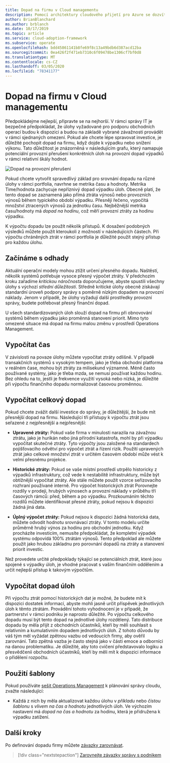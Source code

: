 ```yaml
---
title: Dopad na firmu v Cloud managementu
description: Pomocí architektury cloudového přijetí pro Azure se dozvíte, jak určit a pochopit dopad, který může mít výpadky nebo snížení výkonu ve vaší firmě.
author: BrianBlanchard
ms.author: brblanch
ms.date: 10/17/2019
ms.topic: article
ms.service: cloud-adoption-framework
ms.subservice: operate
ms.openlocfilehash: bdd45861141b8fe69f8c13a49bdb6d387acd12ba
ms.sourcegitcommit: 0ea426f2f471eb7310c6f09478be1306cf7bf0d8
ms.translationtype: MT
ms.contentlocale: cs-CZ
ms.lasthandoff: 03/05/2020
ms.locfileid: "78341177"
---
```

# <a name="business-impact-in-cloud-management"></a>Dopad na firmu v Cloud managementu

Předpokládejme nejlepší, připravte se na nejhorší. V rámci správy IT je bezpečné předpokládat, že úlohy vyžadované pro podporu obchodních operací budou k dispozici a budou na základě vybrané závažnosti provádět v rámci sjednaných omezení. Pokud ale chcete lépe spravovat investice, je důležité pochopit dopad na firmu, když dojde k výpadku nebo snížení výkonu. Tato důležitost je znázorněná v následujícím grafu, který namapuje potenciální provozní přerušení konkrétních úloh na provozní dopad výpadků v rámci relativní škály hodnot.

![Dopad na provozní přerušení](../../_images/manage/time-value-impact.png)

Pokud chcete vytvořit spravedlivý základ pro srovnání dopadu na různé úlohy v rámci portfolia, navrhne se metrika času a hodnoty. Metrika Time/hodnota zachycuje nepříznivý dopad výpadku úloh. Obecně platí, že tento dopad se zaznamená jako přímá ztráta výnosů nebo provozních výnosů během typického období výpadku. Přesněji řečeno, vypočítá množství ztracených výnosů za jednotku času. Nejběžnější metrika času/hodnoty má *dopad na hodinu*, což měří provozní ztráty za hodinu výpadku.

K výpočtu dopadu lze použít několik přístupů. K dosažení podobných výsledků můžete použít kteroukoli z možností v následujících částech. Při výpočtu chráněných ztrát v rámci portfolia je důležité použít stejný přístup pro každou úlohu.

## <a name="start-with-estimates"></a>Začínáme s odhady

Aktuální operační modely mohou ztížit určení přesného dopadu. Naštěstí, několik systémů potřebuje vysoce přesný výpočet ztráty. V předchozím kroku zařadíme *kritickou náročnost*a doporučujeme, abyste spustili všechny úlohy s výchozí *střední důležitostí*. Středně kritické úlohy obecně získávají standardní úroveň podpory správy s poměrně nízkým dopadem na provozní náklady. Jenom v případě, že úlohy vyžadují další prostředky provozní správy, budete potřebovat přesný finanční dopad.

U všech standardizovaných úloh slouží dopad na firmu při obnovování systémů během výpadku jako proměnná stanovení priorit. Mimo tyto omezené situace má dopad na firmu malou změnu v prostředí Operations Management.

## <a name="calculate-time"></a>Vypočítat čas

V závislosti na povaze úlohy můžete vypočítat ztráty odlišně. V případě transakčních systémů s vysokým tempem, jako je třeba obchodní platforma v reálném čase, mohou být ztráty za milisekund významné. Méně často používané systémy, jako je třeba mzda, se nemusí používat každou hodinu. Bez ohledu na to, jestli je frekvence využití vysoká nebo nízká, je důležité při výpočtu finančního dopadu normalizovat časovou proměnnou.

## <a name="calculate-total-impact"></a>Vypočítat celkový dopad

Pokud chcete zvážit další investice do správy, je důležitější, že bude mít přesnější dopad na firmu. Následující tři přístupy k výpočtu ztrát jsou seřazené z nejpřesnější a nejpřesnější:

- **Upravené ztráty:** Pokud vaše firma v minulosti narazila na závažnou ztrátu, jako je hurikán nebo jiná přírodní katastrofa, mohl by při výpadku vypočítat skutečné ztráty. Tyto výpočty jsou založené na standardech pojišťovacího odvětví pro výpočet ztrát a řízení rizik. Použití upravených ztrát jako celkové množství ztrát v určitém časovém období může vést k velmi přesnému projekce.

- **Historické ztráty:** Pokud se vaše místní prostředí utrpělo historicky z výpadků infrastruktury, což vede k nestabilitě infrastruktury, může být obtížnější vypočítat ztráty. Ale stále můžete použít vzorce seřizovacího rozhraní používané interně. Pro výpočet historických ztrát Porovnejte rozdíly v prodeji, hrubých výnosech a provozní náklady v průběhu tří časových rámců: před, během a po výpadku. Prozkoumáním těchto rozdílů můžete identifikovat přesné ztráty, pokud nejsou k dispozici žádná jiná data.

- **Úplný výpočet ztráty:** Pokud nejsou k dispozici žádná historická data, můžete odvodit hodnotu srovnávací ztráty. V tomto modelu určíte průměrně hrubý výnos za hodinu pro obchodní jednotku. Když procházíte investicím, nemusíte předpokládat, že kompletní výpadek systému odpovídá 100% ztrátám výnosů. Tento předpoklad ale můžete použít jako hrubou základnu pro porovnání dopadů na ztráty a stanovení priorit investic.

Než provedete určité předpoklady týkající se potenciálních ztrát, které jsou spojené s výpadky úloh, je vhodné pracovat s vaším finančním oddělením a určit nejlepší přístup k takovým výpočtům.

## <a name="calculate-workload-impact"></a>Vypočítat dopad úloh

Při výpočtu ztrát pomocí historických dat je možné, že budete mít k dispozici dostatek informací, abyste mohli jasně určit příspěvek jednotlivých úloh k těmto ztrátám. Provádění tohoto vyhodnocení je v případě, že partnerství v rámci podniku je naprosto důležité. Po výpočtu celkového dopadu musí být tento dopad na jednotlivé úlohy rozdělený. Tato distribuce dopadu by měla přijít z obchodních účastníků, kteří by měli souhlasit s relativním a kumulativním dopadem jednotlivých úloh. Z tohoto důvodu by váš tým měl vyžádat zpětnou vazbu od vedoucích firmy, aby ověřil zarovnání. Tato zpětná vazba je často stejná jako v části emoce a odborníci na danou problematiku. Je důležité, aby toto cvičení představovalo logiku a přesvědčeníi obchodních účastníků, kteří by měli mít k dispozici informace o přidělení rozpočtu.

## <a name="use-the-template"></a>Použití šablony

Pokud používáte [sešit Operations Management](https://raw.githubusercontent.com/microsoft/CloudAdoptionFramework/master/manage/opsmanagementworkbook.xlsx) k plánování správy cloudu, zvažte následující:

- Každá z nich by měla aktualizovat každou úlohu v *příkladu* nebo *čistou šablonu* s *vlivem na čas a hodnotu* jednotlivých úloh. Ve výchozím nastavení má *dopad na čas a hodnotu* za hodinu, která je přidružena k výpadku zatížení.

## <a name="next-steps"></a>Další kroky

Po definování dopadu firmy můžete [závazky zarovnávat](./commitment.md).

> [!div class="nextstepaction"]
> [Zarovnejte závazky správy s podnikem](./commitment.md)
